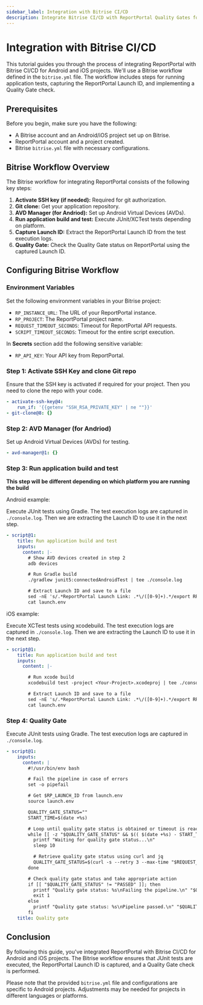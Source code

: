 ```yaml
---
sidebar_label: Integration with Bitrise CI/CD
description: Integrate Bitrise CI/CD with ReportPortal Quality Gates for automated quality control in test automation reporting tools.
---
```



# Integration with Bitrise CI/CD

This tutorial guides you through the process of integrating ReportPortal with Bitrise CI/CD for Android and iOS projects. We'll use a Bitrise workflow defined in the `bitrise.yml` file. The workflow includes steps for running application tests, capturing the ReportPortal Launch ID, and implementing a Quality Gate check.

## Prerequisites

Before you begin, make sure you have the following:

- A Bitrise account and an Android/iOS project set up on Bitrise.
- ReportPortal account and a project created.
- Bitrise `bitrise.yml` file with necessary configurations.

## Bitrise Workflow Overview

The Bitrise workflow for integrating ReportPortal consists of the following key steps:

1. **Activate SSH key (if needed):** Required for git authorization.
2. **Git clone:** Get your application repository.
3. **AVD Manager (for Andriod):** Set up Android Virtual Devices (AVDs).
4. **Run application build and test:** Execute JUnit/XCTest tests depending on platform.
5. **Capture Launch ID:** Extract the ReportPortal Launch ID from the test execution logs.
6. **Quality Gate:** Check the Quality Gate status on ReportPortal using the captured Launch ID.

## Configuring Bitrise Workflow

### Environment Variables

Set the following environment variables in your Bitrise project:

- `RP_INSTANCE_URL`: The URL of your ReportPortal instance.
- `RP_PROJECT`: The ReportPortal project name.
- `REQUEST_TIMEOUT_SECONDS`: Timeout for ReportPortal API requests.
- `SCRIPT_TIMEOUT_SECONDS`: Timeout for the entire script execution.

In **Secrets** section add the following sensitive variable:
- `RP_API_KEY`: Your API key from ReportPortal.

### Step 1: Activate SSH Key and clone Git repo

Ensure that the SSH key is activated if required for your project. Then you need to clone the repo with your code.

```yaml
- activate-ssh-key@4:
    run_if: '{{getenv "SSH_RSA_PRIVATE_KEY" | ne ""}}'
- git-clone@8: {}
```
### Step 2: AVD Manager (for Andriod)

Set up Android Virtual Devices (AVDs) for testing.
```yaml
- avd-manager@1: {}
```
### Step 3: Run application build and test

**This step will be different depending on which platform you are running the build**

Android example:

Execute JUnit tests using Gradle. The test execution logs are captured in `./console.log`.
Then we are extracting the Launch ID to use it in the next step.

```yaml
- script@1:
    title: Run application build and test
    inputs:
      content: |-
        # Show AVD devices created in step 2
        adb devices

        # Run Gradle build
        ./gradlew junit5:connectedAndroidTest | tee ./console.log

        # Extract Launch ID and save to a file
        sed -nE 's/.*ReportPortal Launch Link: .*\/([0-9]+).*/export RP_LAUNCH_ID=\1/p' console.log > launch.env
        cat launch.env
```

iOS example:

Execute XCTest tests using xcodebuild. The test execution logs are captured in `./console.log`.
Then we are extracting the Launch ID to use it in the next step.

```yaml
- script@1:
    title: Run application build and test
    inputs:
      content: |-

        # Run xcode build
        xcodebuild test -project <Your-Project>.xcodeproj | tee ./console.log

        # Extract Launch ID and save to a file
        sed -nE 's/.*ReportPortal Launch Link: .*\/([0-9]+).*/export RP_LAUNCH_ID=\1/p' console.log > launch.env
        cat launch.env
```

### Step 4: Quality Gate

Execute JUnit tests using Gradle. The test execution logs are captured in `./console.log`.

```yaml
- script@1:
    inputs:
      content: |
        #!/usr/bin/env bash

        # Fail the pipeline in case of errors
        set -o pipefail

        # Get $RP_LAUNCH_ID from launch.env
        source launch.env

        QUALITY_GATE_STATUS=""
        START_TIME=$(date +%s)

        # Loop until quality gate status is obtained or timeout is reached
        while [[ -z "$QUALITY_GATE_STATUS" && $(( $(date +%s) - START_TIME )) -lt $SCRIPT_TIMEOUT_SECONDS ]]; do
          printf "Waiting for quality gate status...\n"
          sleep 10

          # Retrieve quality gate status using curl and jq
          QUALITY_GATE_STATUS=$(curl -s --retry 3 --max-time "$REQUEST_TIMEOUT_SECONDS" -H "Authorization: Bearer $RP_API_KEY" "$RP_INSTANCE_URL/api/v1/$RP_PROJECT/launch/$RP_LAUNCH_ID" | jq -r '.metadata.qualityGate.status // empty')
        done

        # Check quality gate status and take appropriate action
        if [[ "$QUALITY_GATE_STATUS" != "PASSED" ]]; then
          printf "Quality gate status: %s\nFailing the pipeline.\n" "$QUALITY_GATE_STATUS"
          exit 1
        else
          printf "Quality gate status: %s\nPipeline passed.\n" "$QUALITY_GATE_STATUS"
        fi
    title: Quality gate

```

## Conclusion

By following this guide, you've integrated ReportPortal with Bitrise CI/CD for Android and iOS projects. The Bitrise workflow ensures that JUnit tests are executed, the ReportPortal Launch ID is captured, and a Quality Gate check is performed.

Please note that the provided `bitrise.yml` file and configurations are specific to Android projects. Adjustments may be needed for projects in different languages or platforms.

